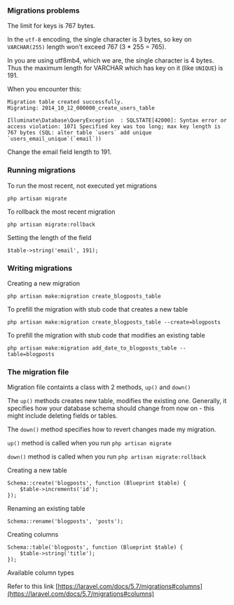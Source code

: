 ### Migrations problems

The limit for keys is 767 bytes.

In the `utf-8` encoding, the single character is 3 bytes, so key on `VARCHAR(255)` length won't exceed 767 (3 * 255 = 765).

In you are using utf8mb4, which we are, the single character is 4 bytes. Thus the maximum length for VARCHAR which has key on it (like `UNIQUE`) is 191.

When you encounter this:

```
Migration table created successfully.
Migrating: 2014_10_12_000000_create_users_table

Illuminate\Database\QueryException  : SQLSTATE[42000]: Syntax error or access violation: 1071 Specified key was too long; max key length is 767 bytes (SQL: alter table `users` add unique `users_email_unique`(`email`))
```

Change the email field length to 191.

### Running migrations

To run the most recent, not executed yet migrations

```
php artisan migrate
```

To rollback the most recent migration

```
php artisan migrate:rollback
```

Setting the length of the field

```
$table->string('email', 191);

```

### Writing migrations

Creating a new migration

```
php artisan make:migration create_blogposts_table
```

To prefill the migration with stub code that creates a new table

```
php artisan make:migration create_blogposts_table --create=blogposts
```

To prefill the migration with stub code that modifies an existing table


```
php artisan make:migration add_date_to_blogposts_table --table=blogposts
```

### The migration file

Migration file containts a class with 2 methods, `up()` and `down()`

The `up()` methods creates new table, modifies the existing one. Generally, it specifies how your database schema should change from now on - this might include deleting fields or tables.

The `down()` method specifies how to revert changes made my migration.

`up()` method is called when you run `php artisan migrate`

`down()` method is called when you run `php artisan migrate:rollback`

Creating a new table

```
Schema::create('blogposts', function (Blueprint $table) {
    $table->increments('id');
});
```

Renaming an existing table

```
Schema::rename('blogposts', 'posts');

```

Creating columns

```
Schema::table('blogposts', function (Blueprint $table) {
    $table->string('title');
});
```

Available column types

Refer to this link [https://laravel.com/docs/5.7/migrations#columns](https://laravel.com/docs/5.7/migrations#columns)